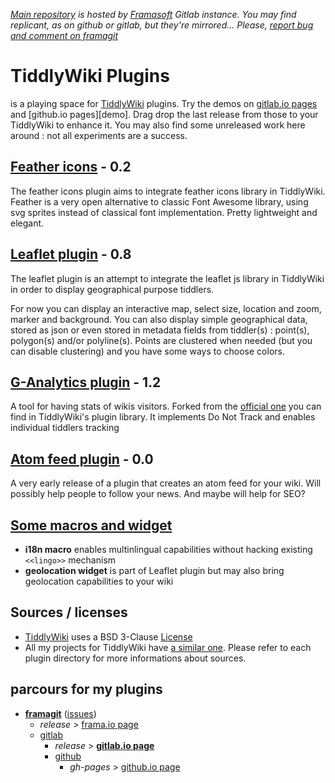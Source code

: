 *[Main repository][repo] is hosted by [Framasoft][framasoft] Gitlab instance. You may find replicant, as on github or gitlab, but they're mirrored... Please, [report bug and comment on framagit][issues]*

# TiddlyWiki Plugins
is a playing space for [TiddlyWiki][tiddlywiki] plugins. Try the demos on [gitlab.io pages][gl-pages] and [github.io pages][demo]. Drag drop the last release from those to your TiddlyWiki to enhance it. You may also find some unreleased work here around : not all experiments are a success.

## [Feather icons](./plugins/sycom/feather-icons) - 0.2
The feather icons plugin aims to integrate feather icons library in TiddlyWiki. Feather is a very open alternative to classic Font Awesome library, using svg sprites instead of classical font implementation. Pretty lightweight and elegant.

## [Leaflet plugin](./plugins/sycom/leaflet) - 0.8
The leaflet plugin is an attempt to integrate the leaflet js library in TiddlyWiki in order to display geographical purpose tiddlers.

For now you can display an interactive map, select size, location and zoom, marker and background. You can also display simple geographical data, stored as json or even stored in metadata fields from tiddler(s) : point(s), polygon(s) and/or polyline(s). Points are clustered when needed (but you can disable clustering) and you have some ways to choose colors.

## [G-Analytics plugin](./plugins/sycom/g-analytics) - 1.2
A tool for having stats of wikis visitors. Forked from the [official one][tw-ga-official] you can find in TiddlyWiki's plugin library. It implements Do Not Track and enables individual tiddlers tracking

## [Atom feed plugin](./plugins/sycom/atom-feed) - 0.0
A very early release of a plugin that creates an atom feed for your wiki. Will possibly help people to follow your news. And maybe will help for SEO?

## [Some macros and widget](./ext/modules)
* **i18n macro** enables multinlingual capabilities without hacking existing `<<lingo>>` mechanism
* **geolocation widget** is part of Leaflet plugin but may also bring geolocation capabilities to your wiki

## Sources / licenses
* [TiddlyWiki][tiddlywiki] uses a BSD 3-Clause [License][tw-license]
* All my projects for TiddlyWiki have [a similar one](LICENSE.md). Please refer to each plugin directory for more informations about sources.

## parcours for my plugins
* **[framagit][repo]** ([issues][issues])
    * *release* > [frama.io page][fm-pages]
    * [gitlab][gitlab]
        * *release* > **[gitlab.io page][gl-pages]**
        * [github][github]
            * *gh-pages* > [github.io page][gh-pages]

[repo]: https://framagit.org/sycom/TiddlyWiki-Plugins
[issues]: https://framagit.org/sycom/TiddlyWiki-Plugins/issues
[fm-pages]: http://sycom.frama.io/TiddlyWiki-Plugins
[gitlab]: https://gitlab.com/sycom/TiddlyWiki-Plugins
[gl-pages]: http://sycom.gitlab.io/TiddlyWiki-Plugins
[github]: https://github.com/sycom/TiddlyWiki-Plugins
[gh-pages]: http://sycom.github.io/TiddlyWiki-Plugins
[tw-ga-official]: https://github.com/sycom/TiddlyWiki5/plugins/tiddlywiki/googleanalytics
[tw-license]: https://github.com/Jermolene/TiddlyWiki5/blob/master/license

[framasoft]: http://framasoft.org
[tiddlywiki]: http://tiddlywiki.com

